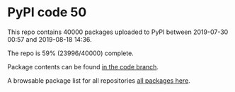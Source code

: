 # PyPI code 50

This repo contains 40000 packages uploaded to PyPI between 
2019-07-30 00:57 and 2019-08-18 14:36.

The repo is 59% (23996/40000) complete.

Package contents can be found [in the code branch](https://github.com/pypi-data/pypi-mirror-50/tree/code/packages).

A browsable package list for all repositories [all packages here](https://pypi-data.github.io/website/repositories/pypi-mirror-50).


